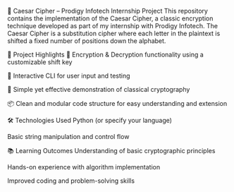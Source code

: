 🔐 Caesar Cipher – Prodigy Infotech Internship Project
This repository contains the implementation of the Caesar Cipher, a classic encryption technique developed as part of my internship with Prodigy Infotech. The Caesar Cipher is a substitution cipher where each letter in the plaintext is shifted a fixed number of positions down the alphabet.

🚀 Project Highlights
🔄 Encryption & Decryption functionality using a customizable shift key

🧪 Interactive CLI for user input and testing

🧠 Simple yet effective demonstration of classical cryptography

📦 Clean and modular code structure for easy understanding and extension

🛠️ Technologies Used
Python (or specify your language)

Basic string manipulation and control flow

📚 Learning Outcomes
Understanding of basic cryptographic principles

Hands-on experience with algorithm implementation

Improved coding and problem-solving skills
